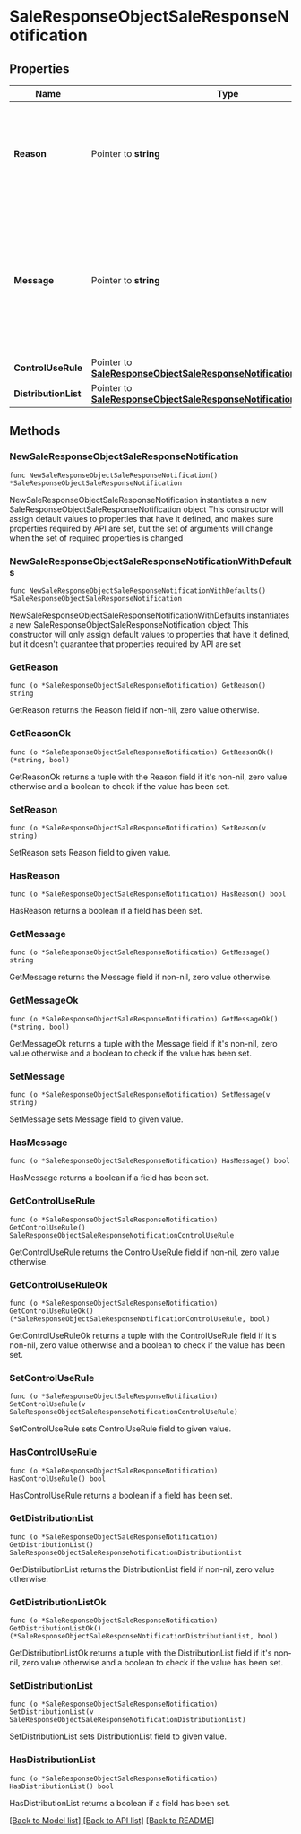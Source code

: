 # SaleResponseObjectSaleResponseNotification

## Properties

Name | Type | Description | Notes
------------ | ------------- | ------------- | -------------
**Reason** | Pointer to **string** | Razón por la cuál se envía la notificación, puede ser BlackList, ExceptionList o ControlUse. | [optional] 
**Message** | Pointer to **string** | Mensaje a enviar el cuál puede ser proveniente de la sucursal, de la compañía, del canal o del sistema. Sólo se envía si la razón no es por Regla de control. | [optional] 
**ControlUseRule** | Pointer to [**SaleResponseObjectSaleResponseNotificationControlUseRule**](SaleResponseObjectSaleResponseNotificationControlUseRule.md) |  | [optional] 
**DistributionList** | Pointer to [**SaleResponseObjectSaleResponseNotificationDistributionList**](SaleResponseObjectSaleResponseNotificationDistributionList.md) |  | [optional] 

## Methods

### NewSaleResponseObjectSaleResponseNotification

`func NewSaleResponseObjectSaleResponseNotification() *SaleResponseObjectSaleResponseNotification`

NewSaleResponseObjectSaleResponseNotification instantiates a new SaleResponseObjectSaleResponseNotification object
This constructor will assign default values to properties that have it defined,
and makes sure properties required by API are set, but the set of arguments
will change when the set of required properties is changed

### NewSaleResponseObjectSaleResponseNotificationWithDefaults

`func NewSaleResponseObjectSaleResponseNotificationWithDefaults() *SaleResponseObjectSaleResponseNotification`

NewSaleResponseObjectSaleResponseNotificationWithDefaults instantiates a new SaleResponseObjectSaleResponseNotification object
This constructor will only assign default values to properties that have it defined,
but it doesn't guarantee that properties required by API are set

### GetReason

`func (o *SaleResponseObjectSaleResponseNotification) GetReason() string`

GetReason returns the Reason field if non-nil, zero value otherwise.

### GetReasonOk

`func (o *SaleResponseObjectSaleResponseNotification) GetReasonOk() (*string, bool)`

GetReasonOk returns a tuple with the Reason field if it's non-nil, zero value otherwise
and a boolean to check if the value has been set.

### SetReason

`func (o *SaleResponseObjectSaleResponseNotification) SetReason(v string)`

SetReason sets Reason field to given value.

### HasReason

`func (o *SaleResponseObjectSaleResponseNotification) HasReason() bool`

HasReason returns a boolean if a field has been set.

### GetMessage

`func (o *SaleResponseObjectSaleResponseNotification) GetMessage() string`

GetMessage returns the Message field if non-nil, zero value otherwise.

### GetMessageOk

`func (o *SaleResponseObjectSaleResponseNotification) GetMessageOk() (*string, bool)`

GetMessageOk returns a tuple with the Message field if it's non-nil, zero value otherwise
and a boolean to check if the value has been set.

### SetMessage

`func (o *SaleResponseObjectSaleResponseNotification) SetMessage(v string)`

SetMessage sets Message field to given value.

### HasMessage

`func (o *SaleResponseObjectSaleResponseNotification) HasMessage() bool`

HasMessage returns a boolean if a field has been set.

### GetControlUseRule

`func (o *SaleResponseObjectSaleResponseNotification) GetControlUseRule() SaleResponseObjectSaleResponseNotificationControlUseRule`

GetControlUseRule returns the ControlUseRule field if non-nil, zero value otherwise.

### GetControlUseRuleOk

`func (o *SaleResponseObjectSaleResponseNotification) GetControlUseRuleOk() (*SaleResponseObjectSaleResponseNotificationControlUseRule, bool)`

GetControlUseRuleOk returns a tuple with the ControlUseRule field if it's non-nil, zero value otherwise
and a boolean to check if the value has been set.

### SetControlUseRule

`func (o *SaleResponseObjectSaleResponseNotification) SetControlUseRule(v SaleResponseObjectSaleResponseNotificationControlUseRule)`

SetControlUseRule sets ControlUseRule field to given value.

### HasControlUseRule

`func (o *SaleResponseObjectSaleResponseNotification) HasControlUseRule() bool`

HasControlUseRule returns a boolean if a field has been set.

### GetDistributionList

`func (o *SaleResponseObjectSaleResponseNotification) GetDistributionList() SaleResponseObjectSaleResponseNotificationDistributionList`

GetDistributionList returns the DistributionList field if non-nil, zero value otherwise.

### GetDistributionListOk

`func (o *SaleResponseObjectSaleResponseNotification) GetDistributionListOk() (*SaleResponseObjectSaleResponseNotificationDistributionList, bool)`

GetDistributionListOk returns a tuple with the DistributionList field if it's non-nil, zero value otherwise
and a boolean to check if the value has been set.

### SetDistributionList

`func (o *SaleResponseObjectSaleResponseNotification) SetDistributionList(v SaleResponseObjectSaleResponseNotificationDistributionList)`

SetDistributionList sets DistributionList field to given value.

### HasDistributionList

`func (o *SaleResponseObjectSaleResponseNotification) HasDistributionList() bool`

HasDistributionList returns a boolean if a field has been set.


[[Back to Model list]](../README.md#documentation-for-models) [[Back to API list]](../README.md#documentation-for-api-endpoints) [[Back to README]](../README.md)


